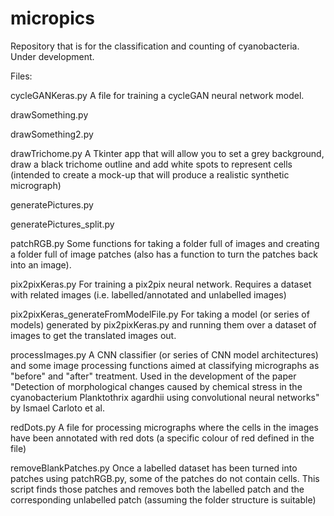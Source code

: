 # micropics

Repository that is for the classification and counting of cyanobacteria.
Under development.

Files:

cycleGANKeras.py
A file for training a cycleGAN neural network model.

drawSomething.py

drawSomething2.py

drawTrichome.py
A Tkinter app that will allow you to set a grey background, draw a black trichome outline and add white spots to represent cells (intended to create a mock-up that will produce a realistic synthetic micrograph)

generatePictures.py

generatePictures_split.py

patchRGB.py
Some functions for taking a folder full of images and creating a folder full of image patches (also has a function to turn the patches back into an image).

pix2pixKeras.py
For training a pix2pix neural network. Requires a dataset with related images (i.e. labelled/annotated and unlabelled images)

pix2pixKeras_generateFromModelFile.py
For taking a model (or series of models) generated by pix2pixKeras.py and running them over a dataset of images to get the translated images out.

processImages.py
A CNN classifier (or series of CNN model architectures) and some image processing functions aimed at classifying micrographs as "before" and "after" treatment. Used in the development of the paper "Detection of morphological changes caused by chemical stress in the cyanobacterium Planktothrix agardhii using convolutional neural networks" by Ismael Carloto et al.

redDots.py
A file for processing micrographs where the cells in the images have been annotated with red dots (a specific colour of red defined in the file)

removeBlankPatches.py
Once a labelled dataset has been turned into patches using patchRGB.py, some of the patches do not contain cells. This script finds those patches and removes both the labelled patch and the corresponding unlabelled patch (assuming the folder structure is suitable)
